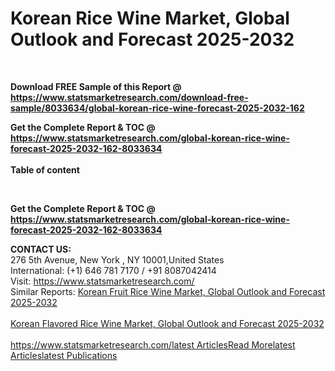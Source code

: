 <h1>Korean Rice Wine Market, Global Outlook and Forecast 2025-2032</h1><br/><p><strong>Download FREE Sample of this Report @ <a href="https://www.statsmarketresearch.com/download-free-sample/8033634/global-korean-rice-wine-forecast-2025-2032-162">https://www.statsmarketresearch.com/download-free-sample/8033634/global-korean-rice-wine-forecast-2025-2032-162</a></strong></p><div><b>Get the Complete Report & TOC @ <a href="https://www.statsmarketresearch.com/global-korean-rice-wine-forecast-2025-2032-162-8033634">https://www.statsmarketresearch.com/global-korean-rice-wine-forecast-2025-2032-162-8033634</a></b></div><br><b>Table of content</b><p><br><div><b>Get the Complete Report & TOC @ <a href="https://www.statsmarketresearch.com/global-korean-rice-wine-forecast-2025-2032-162-8033634">https://www.statsmarketresearch.com/global-korean-rice-wine-forecast-2025-2032-162-8033634</a></b></div></p> <b>CONTACT US:</b><br>276 5th Avenue, New York , NY 10001,United States<br>International: (+1) 646 781 7170 / +91 8087042414<br>Visit: <a href="https://www.statsmarketresearch.com/">https://www.statsmarketresearch.com/</a><br>Similar Reports: <a href="https://www.statsmarketresearch.com/global-korean-rice-wine-forecast-2025-2032-162-8033634">Korean Fruit Rice Wine Market, Global Outlook and Forecast 2025-2032</a><br/><br/><a href="https://www.statsmarketresearch.com/global-korean-rice-wine-forecast-2025-2032-162-8033634">Korean Flavored Rice Wine Market, Global Outlook and Forecast 2025-2032</a><br/><br/><a href="https://gyeongbokgung.com">https://www.statsmarketresearch.com/</a><a href="https://hallyeomaritime.com">latest Articles</a><a href="https://jingwansa.com">Read More</a><a href=https://nguoiviet.jp/">latest Articles</a><a href="https://www.intelmarketresearch.com/">latest Publications</a>